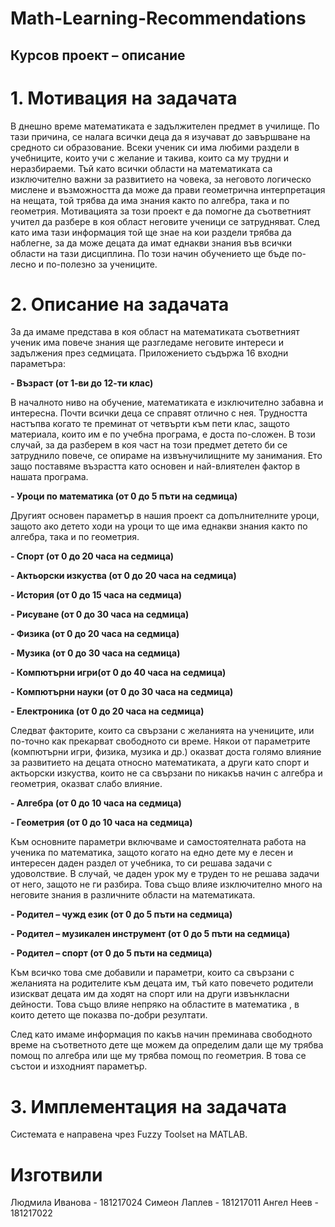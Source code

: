 # Math-Learning-Recommendations
## Курсов проект – описание

# 1.	Мотивация на задачата

В днешно време математиката е задължителен предмет в училище. По тази причина, се налага всички  деца да я изучават до завършване на средното си образование.
Всеки ученик си има любими раздели в учебниците, които учи с желание и такива, които са му трудни и неразбираеми.
Тъй като всички области на математиката са изключително важни за развитието на човека, за неговото логическо мислене и възможността да може да прави геометрична интерпретация на нещата, той трябва да има знания както по алгебра, така и по геометрия.
Мотивацията за този проект е да помогне да съответният учител да разбере в коя област неговите ученици  се затрудняват. След като има тази информация той ще знае на кои раздели трябва да наблегне, за да може децата да имат еднакви знания във всички области на тази дисциплина. По този начин обучението ще бъде по-лесно и по-полезно за учениците.

# 2.	Описание на задачата

За да имаме представа в коя област на математиката съответният ученик има повече знания ще разгледаме неговите интереси и задължения през седмицата.
Приложението съдържа 16 входни параметъра:



**-	Възраст (от 1-ви до 12-ти клас)**

В началното ниво на обучение, математиката е изключително забавна и интересна. Почти всички деца се справят отлично с нея. Трудността настъпва когато те преминат от четвърти към пети клас, защото материала, които им е по учебна програма, е доста по-сложен. В този случай, за да разберем в коя част на този предмет детето би се затруднило повече, се опираме на извънучилищните му занимания. Ето защо поставяме възрастта като основен и най-влиятелен фактор в нашата програма.

**-	Уроци по математика (от 0 до 5 пъти на седмица)**

Другият основен параметър в нашия проект са допълнителните уроци, защото ако детето ходи на уроци то ще има еднакви знания както по алгебра, така и по геометрия.

**-	Спорт (от 0 до 20 часа на седмица)**

**-	Актьорски изкуства (от 0 до 20 часа на седмица)**

**-	История (от 0 до 15 часа на седмица)**

**-	Рисуване (от 0 до 30 часа на седмица)**

**-	Физика (от 0 до 20 часа на седмица)**

**-	Музика (от 0 до 30 часа на седмица)**

**-	Компютърни игри(от 0 до 40 часа на седмица)**

**-	Компютърни науки (от 0 до 30 часа на седмица)**

**-	Електроника (от 0 до 20 часа на седмица)**

Следват факторите, които са свързани с желанията на учениците, или по-точно как прекарват свободното си време. Някои от параметрите (компютърни игри, физика, музика и др.) оказват доста голямо влияние за развитието на децата относно математиката, а други като спорт и  актьорски изкуства, които не са свързани по никакъв начин с алгебра и геометрия, оказват слабо влияние.

**-	Алгебра (от 0 до 10 часа на седмица)**

**-	Геометрия (от 0 до 10 часа на седмица)**

Към основните параметри включваме и самостоятелната работа на ученика по математика, защото когато на едно дете му е лесен и интересен даден раздел от учебника, то си решава задачи с удоволствие. В случай, че даден урок му е труден то не решава задачи от него, защото не ги разбира. Това също влияе изключително много на неговите знания в различните области на математиката. 

**-	Родител – чужд език (от 0 до 5 пъти на седмица)**

**-	Родител – музикален инструмент (от 0 до 5 пъти на седмица)**

**-	Родител – спорт (от 0 до 5 пъти на седмица)**

Към всичко това сме добавили и параметри, които са свързани с желанията на родителите към децата им, тъй като повечето родители изискват децата им да ходят на спорт или на други извънкласни дейности. Това също влияе непряко на областите в математика , в които детето ще показва по-добри резултати. 

След като имаме информация по какъв начин преминава свободното време на съответното дете ще можем да определим дали ще му трябва помощ по алгебра или ще му трябва помощ по геометрия. В това се състои и изходният параметър.

# 3.	Имплементация на задачата
Системата е направена чрез Fuzzy Toolset на MATLAB.

# Изготвили
Людмила Иванова - 181217024
Симеон Лаплев - 181217011
Ангел Неев - 181217022
